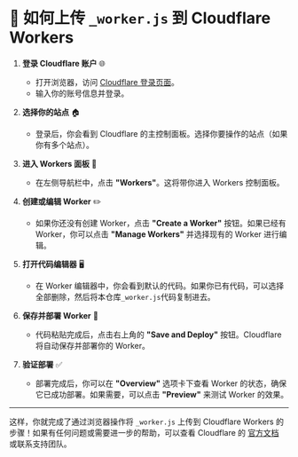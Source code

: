 # 📁 如何上传 `_worker.js` 到 Cloudflare Workers

1. **登录 Cloudflare 账户** 🌐
   - 打开浏览器，访问 [Cloudflare 登录页面](https://dash.cloudflare.com/)。
   - 输入你的账号信息并登录。

2. **选择你的站点** 🏠
   - 登录后，你会看到 Cloudflare 的主控制面板。选择你要操作的站点（如果你有多个站点）。

3. **进入 Workers 面板** 🔧
   - 在左侧导航栏中，点击 **"Workers"**。这将带你进入 Workers 控制面板。

4. **创建或编辑 Worker** ✏️
   - 如果你还没有创建 Worker，点击 **"Create a Worker"** 按钮。如果已经有 Worker，你可以点击 **"Manage Workers"** 并选择现有的 Worker 进行编辑。

5. **打开代码编辑器** 🖥️
   - 在 Worker 编辑器中，你会看到默认的代码。如果你已有代码，可以选择全部删除，然后将本仓库`_worker.js`代码复制进去。

6. **保存并部署 Worker** 💾
   - 代码粘贴完成后，点击右上角的 **"Save and Deploy"** 按钮。Cloudflare 将自动保存并部署你的 Worker。

7. **验证部署** ✅
   - 部署完成后，你可以在 **"Overview"** 选项卡下查看 Worker 的状态，确保它已成功部署。如果需要，可以点击 **"Preview"** 来测试 Worker 的效果。

---

这样，你就完成了通过浏览器操作将 `_worker.js` 上传到 Cloudflare Workers 的步骤！如果有任何问题或需要进一步的帮助，可以查看 Cloudflare 的 [官方文档](https://developers.cloudflare.com/workers/) 或联系支持团队。
